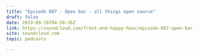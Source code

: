 ```yaml
---
title: "Episode 087 - Open bar - all things open source"
draft: false
date: 2019-09-16T04:50:16Z
link: https://soundcloud.com/front-end-happy-hour/episode-087-open-bar-all-things-open-source?utm_medium=RSS&utm_source=hune
site: soundcloud.com
topic: podcasts  

---
```

